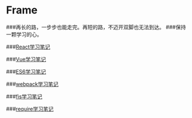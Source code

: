 # Frame
###再长的路，一步步也能走完。再短的路，不迈开双脚也无法到达。
###保持一颗学习的心。

###[React学习笔记](https://github.com/CanFoo/frame/tree/master/react)

###[Vue学习笔记](https://github.com/CanFoo/frame/tree/master/vue)

###[ES6学习笔记](https://github.com/CanFoo/frame/tree/master/studyES6)

###[webpack学习笔记](https://github.com/CanFoo/frame/tree/master/webpack)

###[fis学习笔记](https://github.com/CanFoo/frame/tree/master/fis)

###[require学习笔记](https://github.com/CanFoo/frame/tree/master/require)



